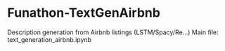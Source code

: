 # Funathon-TextGenAirbnb
Description generation from Airbnb listings
(LSTM/Spacy/Re...)
 Main file: text_generation_airbnb.ipynb
